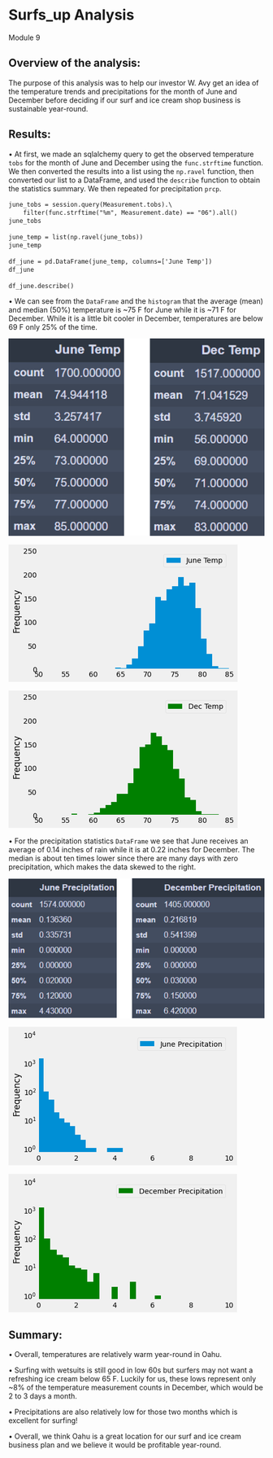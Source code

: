 # Surfs_up Analysis
Module 9
## Overview of the analysis:
The purpose of this analysis was to help our investor W. Avy get an idea of the temperature trends and precipitations for the month of June and December before deciding if our surf and ice cream shop business is sustainable year-round.

## Results:
•	At first, we made an sqlalchemy query to get the observed temperature `tobs` for the month of June and December using the `func.strftime` function. We then converted the results into a list using the `np.ravel` function, then converted our list to a DataFrame, and used the `describe` function to obtain the statistics summary. We then repeated for precipitation `prcp`.

```
june_tobs = session.query(Measurement.tobs).\
    filter(func.strftime("%m", Measurement.date) == "06").all()
june_tobs

june_temp = list(np.ravel(june_tobs))
june_temp

df_june = pd.DataFrame(june_temp, columns=['June Temp'])
df_june

df_june.describe()
```
 
•	We can see from the `DataFrame` and the `histogram` that the average (mean) and median (50%) temperature is ~75 F for June while it is ~71 F for December. While it is a little bit cooler in December, temperatures are below 69 F only 25% of the time. 


![df_stats](Resources/df_stats.png)


![June_Temp_hist](Resources/June_Temp_hist.png)


![Dec_Temp_hist](Resources/Dec_Temp_hist.png)

•	For the precipitation statistics `DataFrame` we see that June receives an average of 0.14 inches of rain while it is at 0.22 inches for December. The median is about ten times lower since there are many days with zero precipitation, which makes the data skewed to the right.

![prcp](Resources/prcp.png)


![June_prcp_hist](Resources/June_prcp_hist.png)


![Dec_prcp_hist](Resources/Dec_prcp_hist.png)


## Summary:
•	Overall, temperatures are relatively warm year-round in Oahu.

•	Surfing with wetsuits is still good in low 60s but surfers may not want a refreshing ice cream below 65 F. Luckily for us, these lows represent only ~8% of the temperature measurement counts in December, which would be 2 to 3 days a month. 

•	Precipitations are also relatively low for those two months which is excellent for surfing!

•	Overall, we think Oahu is a great location for our surf and ice cream business plan and we believe it would be profitable year-round.

